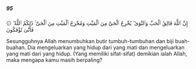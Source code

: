 ##### 95

<span class="ayah">۞ إِنَّ ٱللَّهَ فَالِقُ ٱلْحَبِّ وَٱلنَّوَىٰ ۖ يُخْرِجُ ٱلْحَىَّ مِنَ ٱلْمَيِّتِ وَمُخْرِجُ ٱلْمَيِّتِ مِنَ ٱلْحَىِّ ۚ ذَٰلِكُمُ ٱللَّهُ ۖ فَأَنَّىٰ تُؤْفَكُونَ</span>

<span class="ayah_translation">Sesungguhnya Allah menumbuhkan butir tumbuh-tumbuhan dan biji buah-buahan. Dia mengeluarkan yang hidup dari yang mati dan mengeluarkan yang mati dari yang hidup. (Yang memiliki sifat-sifat) demikian ialah Allah, maka mengapa kamu masih berpaling?</span>
